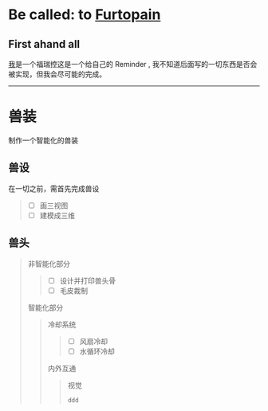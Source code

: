 # Be called: to [Furtopain](https://github.com/EcoFurLab/EcoFur/wiki/Furtopain)
## First ahand all
[我](https://github.com/EcoFur)是一个福瑞控这是一个给自己的 Reminder , 我不知道后面写的一切东西是否会被实现，但我会尽可能的完成。

---

# 兽装
制作一个智能化的兽装
## 兽设
在一切之前，需首先完成兽设
> - [ ] 画三视图
> - [ ] 建模成三维
## 兽头
> 非智能化部分  
>> - [ ] 设计并打印兽头骨  
>> - [ ] 毛皮裁制  
> 
> 智能化部分  
>> 冷却系统  
>>> - [ ] 风扇冷却  
>>> - [ ] 水循环冷却 
>> 
>> 内外互通
>>>视觉
>>> ~~~
>>>ddd
>>> ~~~